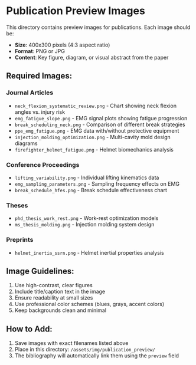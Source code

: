 # Publication Preview Images

This directory contains preview images for publications. Each image should be:
- **Size**: 400x300 pixels (4:3 aspect ratio)
- **Format**: PNG or JPG
- **Content**: Key figure, diagram, or visual abstract from the paper

## Required Images:

### Journal Articles
- `neck_flexion_systematic_review.png` - Chart showing neck flexion angles vs. injury risk
- `emg_fatigue_slope.png` - EMG signal plots showing fatigue progression  
- `break_scheduling_neck.png` - Comparison of different break strategies
- `ppe_emg_fatigue.png` - EMG data with/without protective equipment
- `injection_molding_optimization.png` - Multi-cavity mold design diagrams
- `firefighter_helmet_fatigue.png` - Helmet biomechanics analysis

### Conference Proceedings  
- `lifting_variability.png` - Individual lifting kinematics data
- `emg_sampling_parameters.png` - Sampling frequency effects on EMG
- `break_schedule_hfes.png` - Break schedule effectiveness chart

### Theses
- `phd_thesis_work_rest.png` - Work-rest optimization models
- `ms_thesis_molding.png` - Injection molding system design

### Preprints
- `helmet_inertia_ssrn.png` - Helmet inertial properties analysis

## Image Guidelines:
1. Use high-contrast, clear figures
2. Include title/caption text in the image
3. Ensure readability at small sizes
4. Use professional color schemes (blues, grays, accent colors)
5. Keep backgrounds clean and minimal

## How to Add:
1. Save images with exact filenames listed above
2. Place in this directory: `/assets/img/publication_preview/`
3. The bibliography will automatically link them using the `preview` field